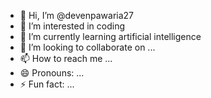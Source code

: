 - 👋 Hi, I’m @devenpawaria27
- 👀 I’m interested in coding
- 🌱 I’m currently learning artificial intelligence
- 💞️ I’m looking to collaborate on ...
- 📫 How to reach me ...
- 😄 Pronouns: ...
- ⚡ Fun fact: ...

<!---
devenpawaria27/devenpawaria27 is a ✨ special ✨ repository because its `README.md` (this file) appears on your GitHub profile.
You can click the Preview link to take a look at your changes.
--->
